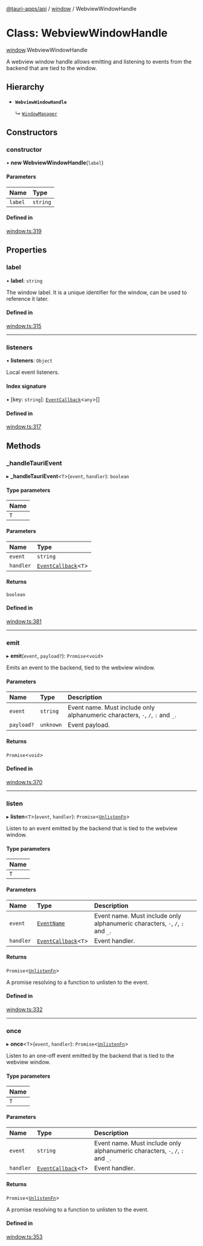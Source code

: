 [@tauri-apps/api](../README.md) / [window](../modules/window.md) / WebviewWindowHandle

# Class: WebviewWindowHandle

[window](../modules/window.md).WebviewWindowHandle

A webview window handle allows emitting and listening to events from the backend that are tied to the window.

## Hierarchy

- **`WebviewWindowHandle`**

  ↳ [`WindowManager`](window.WindowManager.md)

## Constructors

### constructor

• **new WebviewWindowHandle**(`label`)

#### Parameters

| Name | Type |
| :------ | :------ |
| `label` | `string` |

#### Defined in

[window.ts:319](https://github.com/tauri-apps/tauri/blob/13c2fc1/tooling/api/src/window.ts#L319)

## Properties

### label

• **label**: `string`

The window label. It is a unique identifier for the window, can be used to reference it later.

#### Defined in

[window.ts:315](https://github.com/tauri-apps/tauri/blob/13c2fc1/tooling/api/src/window.ts#L315)

___

### listeners

• **listeners**: `Object`

Local event listeners.

#### Index signature

▪ [key: `string`]: [`EventCallback`](../modules/event.md#eventcallback)<`any`\>[]

#### Defined in

[window.ts:317](https://github.com/tauri-apps/tauri/blob/13c2fc1/tooling/api/src/window.ts#L317)

## Methods

### \_handleTauriEvent

▸ **_handleTauriEvent**<`T`\>(`event`, `handler`): `boolean`

#### Type parameters

| Name |
| :------ |
| `T` |

#### Parameters

| Name | Type |
| :------ | :------ |
| `event` | `string` |
| `handler` | [`EventCallback`](../modules/event.md#eventcallback)<`T`\> |

#### Returns

`boolean`

#### Defined in

[window.ts:381](https://github.com/tauri-apps/tauri/blob/13c2fc1/tooling/api/src/window.ts#L381)

___

### emit

▸ **emit**(`event`, `payload?`): `Promise`<`void`\>

Emits an event to the backend, tied to the webview window.

#### Parameters

| Name | Type | Description |
| :------ | :------ | :------ |
| `event` | `string` | Event name. Must include only alphanumeric characters, `-`, `/`, `:` and `_`. |
| `payload?` | `unknown` | Event payload. |

#### Returns

`Promise`<`void`\>

#### Defined in

[window.ts:370](https://github.com/tauri-apps/tauri/blob/13c2fc1/tooling/api/src/window.ts#L370)

___

### listen

▸ **listen**<`T`\>(`event`, `handler`): `Promise`<[`UnlistenFn`](../modules/event.md#unlistenfn)\>

Listen to an event emitted by the backend that is tied to the webview window.

#### Type parameters

| Name |
| :------ |
| `T` |

#### Parameters

| Name | Type | Description |
| :------ | :------ | :------ |
| `event` | [`EventName`](../modules/event.md#eventname) | Event name. Must include only alphanumeric characters, `-`, `/`, `:` and `_`. |
| `handler` | [`EventCallback`](../modules/event.md#eventcallback)<`T`\> | Event handler. |

#### Returns

`Promise`<[`UnlistenFn`](../modules/event.md#unlistenfn)\>

A promise resolving to a function to unlisten to the event.

#### Defined in

[window.ts:332](https://github.com/tauri-apps/tauri/blob/13c2fc1/tooling/api/src/window.ts#L332)

___

### once

▸ **once**<`T`\>(`event`, `handler`): `Promise`<[`UnlistenFn`](../modules/event.md#unlistenfn)\>

Listen to an one-off event emitted by the backend that is tied to the webview window.

#### Type parameters

| Name |
| :------ |
| `T` |

#### Parameters

| Name | Type | Description |
| :------ | :------ | :------ |
| `event` | `string` | Event name. Must include only alphanumeric characters, `-`, `/`, `:` and `_`. |
| `handler` | [`EventCallback`](../modules/event.md#eventcallback)<`T`\> | Event handler. |

#### Returns

`Promise`<[`UnlistenFn`](../modules/event.md#unlistenfn)\>

A promise resolving to a function to unlisten to the event.

#### Defined in

[window.ts:353](https://github.com/tauri-apps/tauri/blob/13c2fc1/tooling/api/src/window.ts#L353)
